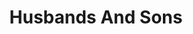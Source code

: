 ---
title: "Husbands And Sons"
tags: "theatre"
sectionSortOrder: 9
shortDesc: "The score for the National Theatre's production of Husbands And Sons"
forces: ""
length: ""
workNumber: "P0024"
compositionYear: "2015"
pdf: ""
hireBuy: ""
recording: ""
audioIndex: 0
projectColour: 347AB5
layout: workDetail
permalink: false
---
